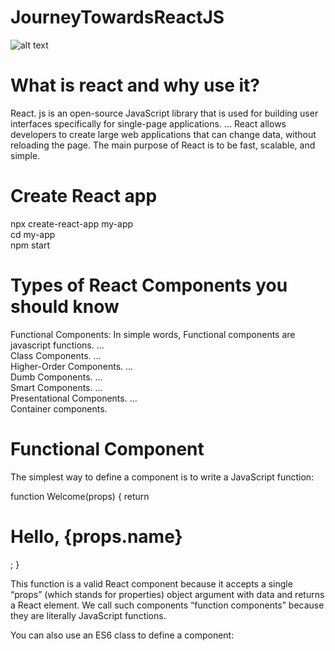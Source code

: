 # JourneyTowardsReactJS

![alt text](https://www.andreasreiterer.at/wp-content/uploads/2017/11/react-logo-825x510.jpg)



# What is react and why use it?
React. js is an open-source JavaScript library that is used for building user interfaces specifically for single-page applications. ... React allows developers to create large web applications that can change data, without reloading the page. The main purpose of React is to be fast, scalable, and simple.

# Create React app
npx create-react-app my-app <br/>
cd my-app <br/>
npm start 

# Types of React Components you should know
Functional Components: In simple words, Functional components are javascript functions. ...<br />
Class Components. ...<br />
Higher-Order Components. ...<br />
Dumb Components. ...<br />
Smart Components. ...<br />
Presentational Components. ... <br />
Container components.

# Functional Component 
The simplest way to define a component is to write a JavaScript function:

function Welcome(props) {
  return <h1>Hello, {props.name}</h1>;
}

This function is a valid React component because it accepts a single “props” (which stands for properties) object argument with data and returns a React element. We call such components “function components” because they are literally JavaScript functions.

You can also use an ES6 class to define a component:

